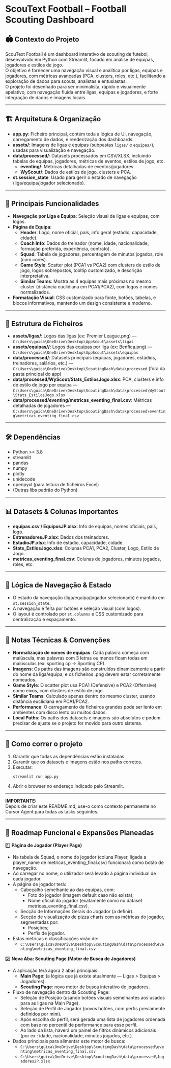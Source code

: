 # ScouText Football – Football Scouting Dashboard

## 🏟️ Contexto do Projeto

ScouText Football é um dashboard interativo de scouting de futebol, desenvolvido em Python com Streamlit, focado em análise de equipas, jogadores e estilos de jogo.  
O objetivo é fornecer uma navegação visual e analítica por ligas, equipas e jogadores, com métricas avançadas (PCA, clusters, roles, etc.), facilitando a exploração de dados para scouts, analistas e entusiastas.  
O projeto foi desenhado para ser minimalista, rápido e visualmente apelativo, com navegação fluida entre ligas, equipas e jogadores, e forte integração de dados e imagens locais.

---

## 🏗️ Arquitetura & Organização

- **app.py**: Ficheiro principal, contém toda a lógica de UI, navegação, carregamento de dados, e renderização dos dashboards.
- **assets/**: Imagens de ligas e equipas (subpastas `ligas/` e `equipas/`), usadas para visualização e navegação.
- **data/processed/**: Datasets processados em CSV/XLSX, incluindo tabelas de equipas, jogadores, métricas de eventos, estilos de jogo, etc.
  - **eventing/**: Métricas detalhadas de eventos/jogadores.
  - **WyScout/**: Dados de estilos de jogo, clusters e PCA.
- **st.session_state**: Usado para gerir o estado de navegação (liga/equipa/jogador selecionado).

---

## 🧩 Principais Funcionalidades

- **Navegação por Liga e Equipa**: Seleção visual de ligas e equipas, com logos.
- **Página de Equipa**:
  - **Header**: Logo, nome oficial, país, info geral (estádio, capacidade, cidade).
  - **Coach Info**: Dados do treinador (nome, idade, nacionalidade, formação preferida, experiência, contrato).
  - **Squad**: Tabela de jogadores, percentagem de minutos jogados, role (com cores).
  - **Game Style**: Scatter plot (PCA1 vs PCA2) com clusters de estilo de jogo, logos sobrepostos, tooltip customizado, e descrição interpretativa.
  - **Similar Teams**: Mostra as 4 equipas mais próximas no mesmo cluster (distância euclidiana em PCA1/PCA2), com logos e nomes normalizados.
- **Formatação Visual**: CSS customizado para fonte, botões, tabelas, e blocos informativos, mantendo um design consistente e moderno.

---

## 📂 Estrutura de Ficheiros

- **assets/ligas/**: Logos das ligas (ex: Premier League.png) — `C:\Users\guica\OneDrive\Desktop\AppScout\assets\ligas`
- **assets/equipas/<liga>/**: Logos das equipas por liga (ex: Benfica.png) — `C:\Users\guica\OneDrive\Desktop\AppScout\assets\equipas`
- **data/processed/**: Datasets principais (equipas, jogadores, estádios, treinadores, salários, etc.) — `C:\Users\guica\OneDrive\Desktop\ScoutingDash\data\processed` (fora da pasta principal do app)
- **data/processed/WyScout/Stats_EstilosJogo.xlsx**: PCA, clusters e info de estilo de jogo por equipa — `C:\Users\guica\OneDrive\Desktop\ScoutingDash\data\processed\WyScout\Stats_EstilosJogo.xlsx`
- **data/processed/eventing/metricas_eventing_final.csv**: Métricas detalhadas de jogadores — `C:\Users\guica\OneDrive\Desktop\ScoutingDash\data\processed\eventing\metricas_eventing_final.csv`

---

## 🛠️ Dependências

- Python >= 3.8
- streamlit
- pandas
- numpy
- plotly
- unidecode
- openpyxl (para leitura de ficheiros Excel)
- (Outras libs padrão do Python)

---

## 📊 Datasets & Colunas Importantes

- **equipas.csv / EquiposJP.xlsx**: Info de equipas, nomes oficiais, país, logo.
- **EntrenadoresJP.xlsx**: Dados dos treinadores.
- **EstadioJP.xlsx**: Info de estádio, capacidade, cidade.
- **Stats_EstilosJogo.xlsx**: Colunas PCA1, PCA2, Cluster, Logo, Estilo de Jogo.
- **metricas_eventing_final.csv**: Colunas de jogadores, minutos jogados, roles, etc.

---

## 🧠 Lógica de Navegação & Estado

- O estado da navegação (liga/equipa/jogador selecionado) é mantido em `st.session_state`.
- A navegação é feita por botões e seleção visual (com logos).
- O layout é controlado por `st.columns` e CSS customizado para centralização e espaçamento.

---

## 🎨 Notas Técnicas & Convenções

- **Normalização de nomes de equipas**: Cada palavra começa com maiúscula, mas palavras com 3 letras ou menos ficam todas em maiúsculas (ex: sporting cp → Sporting CP).
- **Imagens**: Os paths das imagens são construídos dinamicamente a partir do nome da liga/equipa, e os ficheiros .png devem estar corretamente nomeados.
- **Game Style**: O scatter plot usa PCA1 (Defensive) e PCA2 (Offensive) como eixos, com clusters de estilo de jogo.
- **Similar Teams**: Calculado apenas dentro do mesmo cluster, usando distância euclidiana em PCA1/PCA2.
- **Performance**: O carregamento de ficheiros grandes pode ser lento em ambientes com disco lento ou muitos dados.
- **Local Paths**: Os paths dos datasets e imagens são absolutos e podem precisar de ajuste se o projeto for movido para outro sistema.

---

## 🚀 Como correr o projeto

1. Garantir que todas as dependências estão instaladas.
2. Garantir que os datasets e imagens estão nos paths corretos.
3. Executar:
   ```bash
   streamlit run app.py
   ```
4. Abrir o browser no endereço indicado pelo Streamlit.

---

**IMPORTANTE:**  
Depois de criar este README.md, use-o como contexto permanente no Cursor Agent para todas as tasks seguintes.

---

## 🔮 Roadmap Funcional e Expansões Planeadas

1️⃣ **Página de Jogador (Player Page)**

- Na tabela de Squad, o nome do jogador (coluna Player, ligada a player_name de metricas_eventing_final.csv) funcionará como botão de navegação.
- Ao carregar no nome, o utilizador será levado à página individual de cada jogador.
- A página de jogador terá:
  - Cabeçalho semelhante ao das equipas, com:
    - Foto do jogador (imagem default caso não exista);
    - Nome oficial do jogador (exatamente como no dataset metricas_eventing_final.csv).
  - Secção de Informações Gerais do Jogador (a definir).
  - Secção de visualização de pizza charts com as métricas do jogador, segmentadas por:
    - Posições;
    - Perfis de jogador.
- Estas métricas e classificações virão de:
  - `C:\Users\guica\OneDrive\Desktop\ScoutingDash\data\processed\eventing\metricas_eventing_final.csv`

2️⃣ **Nova Aba: Scouting Page (Motor de Busca de Jogadores)**

- A aplicação terá agora 2 abas principais:
  - **Main Page**: (a lógica que já existe atualmente — Ligas > Equipas > Jogadores).
  - **Scouting Page**: novo motor de busca interativo de jogadores.
- Fluxo de navegação dentro da Scouting Page:
  - Seleção de Posição (usando botões visuais semelhantes aos usados para as ligas na Main Page).
  - Seleção de Perfil de Jogador (novos botões, com perfis previamente definidos por mim).
  - Após escolha do perfil, será gerada uma lista de jogadores ordenada com base no percentil de performance para esse perfil.
  - Ao lado da lista, haverá um painel de filtros dinâmicos adicionais (por ex.: idade, nacionalidade, minutos jogados, etc.).
- Dados principais para alimentar este motor de busca:
  - `C:\Users\guica\OneDrive\Desktop\ScoutingDash\data\processed\eventing\metricas_eventing_final.csv`
  - `C:\Users\guica\OneDrive\Desktop\ScoutingDash\data\processed\JugadoresJP.xlsx`
